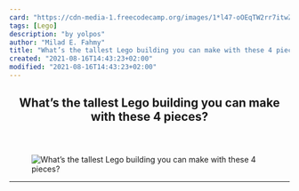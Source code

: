```yaml
---
card: "https://cdn-media-1.freecodecamp.org/images/1*l47-oOEqTW2rr7itwZz6XA.png"
tags: [Lego]
description: "by yolpos"
author: "Milad E. Fahmy"
title: "What’s the tallest Lego building you can make with these 4 pieces?"
created: "2021-08-16T14:43:23+02:00"
modified: "2021-08-16T14:43:23+02:00"
---
```

<div class="site-wrapper">
<main id="site-main" class="site-main outer">
<div class="inner">
<article class="post-full post tag-lego tag-life-lessons tag-self-improvement tag-startup tag-life ">
<header class="post-full-header">
<h1 class="post-full-title">What’s the tallest Lego building you can make with these 4 pieces?</h1>
</header>
<figure class="post-full-image">
<picture>
<source media="(max-width: 700px)" sizes="1px" srcset="data:image/gif;base64,R0lGODlhAQABAIAAAAAAAP///yH5BAEAAAAALAAAAAABAAEAAAIBRAA7 1w">
<source media="(min-width: 701px)" sizes="(max-width: 800px) 400px,
(max-width: 1170px) 700px,
1400px" srcset="https://cdn-media-1.freecodecamp.org/images/1*l47-oOEqTW2rr7itwZz6XA.png 300w,
https://cdn-media-1.freecodecamp.org/images/1*l47-oOEqTW2rr7itwZz6XA.png 600w,
https://cdn-media-1.freecodecamp.org/images/1*l47-oOEqTW2rr7itwZz6XA.png 1000w,
https://cdn-media-1.freecodecamp.org/images/1*l47-oOEqTW2rr7itwZz6XA.png 2000w">
<img onerror="this.style.display='none'" src="https://cdn-media-1.freecodecamp.org/images/1*l47-oOEqTW2rr7itwZz6XA.png" alt="What’s the tallest Lego building you can make with these 4 pieces?">
</picture>
</figure>
<section class="post-full-content">
<div class="post-content medium-migrated-article">
</div>
<hr>
</section>
</article>
</div>
</main>
</div>
<!-- Google Tag Manager (noscript) -->
<!-- End Google Tag Manager (noscript) -->
